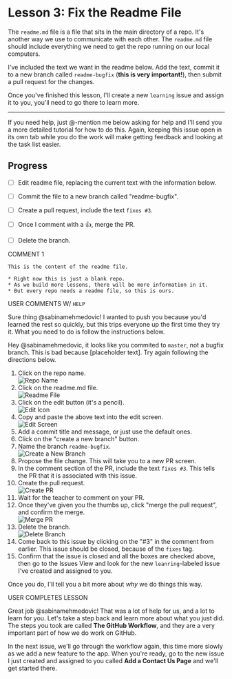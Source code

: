 # Lesson 3: Fix the Readme File

The `readme.md` file is a file that sits in the main directory of a repo. It's another way we use to communicate with each other. The `readme.md` file should include everything we need to get the repo running on our local computers. 

I've included the text we want in the readme below. Add the text, commit it to a new branch called `readme-bugfix` (**this is very important!**), then submit a pull request for the changes.

Once you've finished this lesson, I'll create a new `learning` issue and assign it to you, you'll need to go there to learn more.

---
If you need help, just @-mention me below asking for help and I'll send you a more detailed tutorial for how to do this. Again, keeping this issue open in its own tab while you do the work will make getting feedback and looking at the task list easier.


## Progress

- [ ] Edit readme file, replacing the current text with the information below.
- [ ] Commit the file to a new branch called "readme-bugfix".
- [ ] Create a pull request, include the text `fixes #3`.
- [ ] Once I comment with a :+1:, merge the PR.
- [ ] Delete the branch.



COMMENT 1

```
This is the content of the readme file.

* Right now this is just a blank repo.
* As we build more lessons, there will be more information in it.
* But every repo needs a readme file, so this is ours.
```


USER COMMENTS W/ `HELP`

Sure thing @sabinamehmedovic! I wanted to push you because you'd learned the rest so quickly, but this trips everyone up the first time they try it. What you need to do is follow the instructions below.

Hey @sabinamehmedovic, it looks like you commited to `master`, not a bugfix branch. This is bad because [placeholder text]. Try again following the directions below.

1. Click on the repo name.  
  ![Repo Name](https://raw.githubusercontent.com/1point618/codename-exemplar/master/img/repo-name.png)
2. Click on the readme.md file.  
  ![Readme File](https://raw.githubusercontent.com/1point618/codename-exemplar/master/img/readme-file.png)
3. Click on the edit button (it's a pencil).  
  ![Edit Icon](https://raw.githubusercontent.com/1point618/codename-exemplar/master/img/edit-icon.png)
4. Copy and paste the above text into the edit screen.  
  ![Edit Screen](https://raw.githubusercontent.com/1point618/codename-exemplar/master/img/edit-screen.png)
5. Add a commit title and message, or just use the default ones.
6. Click on the "create a new branch" button.
7. Name the branch `readme-bugfix`.  
  ![Create a New Branch](https://raw.githubusercontent.com/1point618/codename-exemplar/master/img/new-branch.png)
8. Propose the file change. This will take you to a new PR screen.
9. In the comment section of the PR, include the text `fixes #3`. This tells the PR that it is associated with this issue.
10. Create the pull request.  
  ![Create PR](https://raw.githubusercontent.com/1point618/codename-exemplar/master/img/create-pr.png)
11. Wait for the teacher to comment on your PR. 
12. Once they've given you the thumbs up, click "merge the pull request", and confirm the merge.  
  ![Merge PR](https://raw.githubusercontent.com/1point618/codename-exemplar/master/img/merge-pr.png)
13. Delete the branch.  
  ![Delete Branch](https://raw.githubusercontent.com/1point618/codename-exemplar/master/img/delete-branch.png)
14. Come back to this issue by clicking on the "#3" in the comment from earlier. This issue should be closed, because of the `fixes` tag.
15. Confirm that the issue is closed and all the boxes are checked above, then go to the Issues View and look for the new `leanring`-labeled issue I've created and assigned to you. 

Once you do, I'll tell you a bit more about _why_ we do things this way. 



USER COMPLETES LESSON

Great job @sabinamehmedovic! That was a lot of help for us, and a lot to learn for you. Let's take a step back and learn more about what you just did. The steps you took are called **The GitHub Workflow**, and they are a very important part of how we do work on GitHub. 

In the next issue, we'll go through the workflow again, this time more slowly as we add a new feature to the app. When you're ready, go to the new issue I just created and assigned to you called **Add a Contact Us Page** and we'll get started there.


